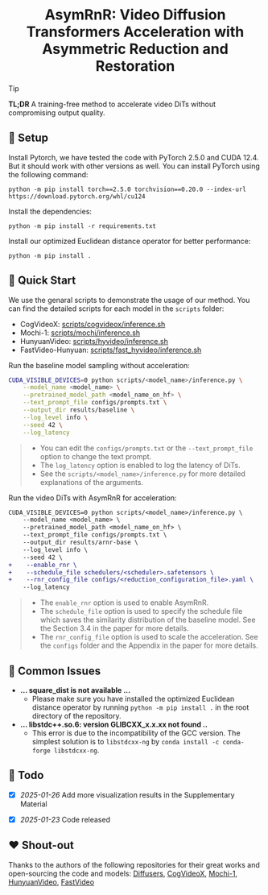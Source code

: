 <h1 align="center">
  AsymRnR: Video Diffusion Transformers Acceleration with Asymmetric Reduction and Restoration
</h1>

> [!TIP]
> **TL;DR** A training-free method to accelerate video DiTs without compromising output quality.


<!-- ## 🎨 (WIP) Gallery -->


## 🔧 Setup
Install Pytorch, we have tested the code with PyTorch 2.5.0 and CUDA 12.4. But it should work with other versions as well. You can install PyTorch using the following command:
```
python -m pip install torch==2.5.0 torchvision==0.20.0 --index-url https://download.pytorch.org/whl/cu124
```

Install the dependencies:
```
python -m pip install -r requirements.txt
```

Install our optimized Euclidean distance operator for better performance:
```
python -m pip install .
```


## 🚀 Quick Start
We use the genaral scripts to demonstrate the usage of our method. You can find the detailed scripts for each model in the `scripts` folder:
- CogVideoX: [scripts/cogvideox/inference.sh](scripts/cogvideox/inference.sh)
- Mochi-1: [scripts/mochi/inference.sh](scripts/mochi/inference.sh)
- HunyuanVideo: [scripts/hyvideo/inference.sh](scripts/hyvideo/inference.sh)
- FastVideo-Hunyuan: [scripts/fast_hyvideo/inference.sh](scripts/fast_hyvideo/inference.sh)

Run the baseline model sampling without acceleration:
```bash
CUDA_VISIBLE_DEVICES=0 python scripts/<model_name>/inference.py \
    --model_name <model_name> \
    --pretrained_model_path <model_name_on_hf> \
    --text_prompt_file configs/prompts.txt \
    --output_dir results/baseline \
    --log_level info \
    --seed 42 \
    --log_latency
```
> - You can edit the `configs/prompts.txt` or the `--text_prompt_file` option to change the text prompt.
> - The `log_latency` option is enabled to log the latency of DiTs.
> - See the `scripts/<model_name>/inference.py` for more detailed explanations of the arguments.


Run the video DiTs with AsymRnR for acceleration:
```diff
CUDA_VISIBLE_DEVICES=0 python scripts/<model_name>/inference.py \
    --model_name <model_name> \
    --pretrained_model_path <model_name_on_hf> \
    --text_prompt_file configs/prompts.txt \
    --output_dir results/arnr-base \
    --log_level info \
    --seed 42 \
+    --enable_rnr \
+    --schedule_file schedulers/<scheduler>.safetensors \
+    --rnr_config_file configs/<reduction_configuration_file>.yaml \
    --log_latency
```
> - The `enable_rnr` option is used to enable AsymRnR.
> - The `schedule_file` option is used to specify the schedule file which saves the similarity distribution of the baseline model. See the Section 3.4 in the paper for more details.
> - The `rnr_config_file` option is used to scale the acceleration. See the `configs` folder and the Appendix in the paper for more details.


## 🐛 Common Issues

- **... square_dist is not available ...**
    - Please make sure you have installed the optimized Euclidean distance operator by running `python -m pip install .` in the root directory of the repository.
- **... libstdc++.so.6: version GLIBCXX_x.x.xx not found ..**
    - This error is due to the incompatibility of the GCC version. The simplest solution is to `libstdcxx-ng` by `conda install -c conda-forge libstdcxx-ng`.

## 🚧 Todo
- [x] *2025-01-26* Add more visualization results in the Supplementary Material
- [x] *2025-01-23* Code released


## :hearts: Shout-out
Thanks to the authors of the following repositories for their great works and open-sourcing the code and models: [Diffusers](https://github.com/huggingface/diffusers), [CogVideoX](https://github.com/THUDM/CogVideo), [Mochi-1](https://github.com/genmoai/mochi), [HunyuanVideo](https://github.com/Tencent/HunyuanVideo), [FastVideo](https://github.com/hao-ai-lab/FastVideo)